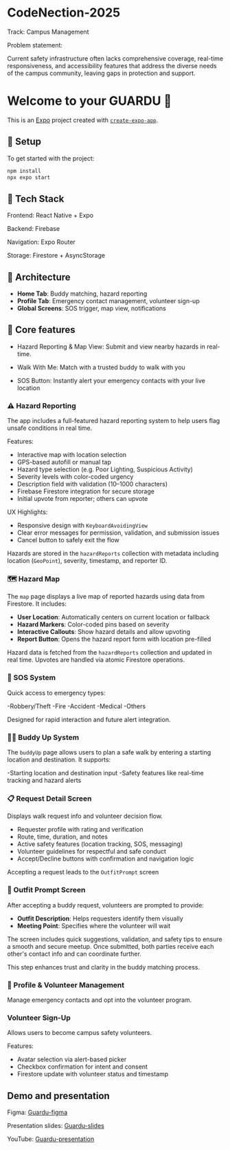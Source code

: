 # CodeNection-2025
Track: Campus Management 

Problem statement: 

Current safety infrastructure often lacks comprehensive coverage, real-time responsiveness, and accessibility features that address the diverse needs of the campus community, leaving gaps in protection and support.


# Welcome to your GUARDU 👋

This is an [Expo](https://expo.dev) project created with [`create-expo-app`](https://www.npmjs.com/package/create-expo-app).

## 🚀 Setup

To get started with the project:

```bash
npm install
npx expo start
```

## 🧰 Tech Stack
Frontend: React Native + Expo

Backend: Firebase

Navigation: Expo Router

Storage: Firestore + AsyncStorage

## 🧠 Architecture

- **Home Tab**: Buddy matching, hazard reporting
- **Profile Tab**: Emergency contact management, volunteer sign-up
- **Global Screens**: SOS trigger, map view, notifications

## 🔑 Core features

- Hazard Reporting & Map View: Submit and view nearby hazards in real-time.

- Walk With Me: Match with a trusted buddy to walk with you

- SOS Button: Instantly alert your emergency contacts with your live location

### ⚠️ Hazard Reporting

The app includes a full-featured hazard reporting system to help users flag unsafe conditions in real time.

Features:
- Interactive map with location selection
- GPS-based autofill or manual tap
- Hazard type selection (e.g. Poor Lighting, Suspicious Activity)
- Severity levels with color-coded urgency
- Description field with validation (10–1000 characters)
- Firebase Firestore integration for secure storage
- Initial upvote from reporter; others can upvote

UX Highlights:
- Responsive design with `KeyboardAvoidingView`
- Clear error messages for permission, validation, and submission issues
- Cancel button to safely exit the flow

Hazards are stored in the `hazardReports` collection with metadata including location (`GeoPoint`), severity, timestamp, and reporter ID.

### 🗺️ Hazard Map

The `map` page displays a live map of reported hazards using data from Firestore. It includes:

- **User Location**: Automatically centers on current location or fallback
- **Hazard Markers**: Color-coded pins based on severity
- **Interactive Callouts**: Show hazard details and allow upvoting
- **Report Button**: Opens the hazard report form with location pre-filled

Hazard data is fetched from the `hazardReports` collection and updated in real time. Upvotes are handled via atomic Firestore operations.

### 🚨 SOS System

Quick access to emergency types:

-Robbery/Theft
-Fire
-Accident
-Medical
-Others

Designed for rapid interaction and future alert integration.

### 🧍‍♂️ Buddy Up System

The `buddyUp` page allows users to plan a safe walk by entering a starting location and destination. It supports:

-Starting location and destination input
-Safety features like real-time tracking and hazard alerts

### 📋 Request Detail Screen

Displays walk request info and volunteer decision flow.

- Requester profile with rating and verification
- Route, time, duration, and notes
- Active safety features (location tracking, SOS, messaging)
- Volunteer guidelines for respectful and safe conduct
- Accept/Decline buttons with confirmation and navigation logic

Accepting a request leads to the `OutfitPrompt` screen

### 👕 Outfit Prompt Screen

After accepting a buddy request, volunteers are prompted to provide:
- **Outfit Description**: Helps requesters identify them visually
- **Meeting Point**: Specifies where the volunteer will wait

The screen includes quick suggestions, validation, and safety tips to ensure a smooth and secure meetup. Once submitted, both parties receive each other's contact info and can coordinate further.

This step enhances trust and clarity in the buddy matching process.

### 👤 Profile & Volunteer Management
Manage emergency contacts and opt into the volunteer program.
 
### Volunteer Sign-Up
Allows users to become campus safety volunteers.

Features:

- Avatar selection via alert-based picker
- Checkbox confirmation for intent and consent
- Firestore update with volunteer status and timestamp

## Demo and presentation
Figma: [Guardu-figma](https://www.figma.com/design/mLcpUZ3HdWBvbSxGnIXSOA/Untitled?node-id=0-1&t=fzLYqizRUc6nplVl-1)

Presentation slides: [Guardu-slides](https://docs.google.com/presentation/d/1eDKEIi2O5Syw7v9Hz6t9k_gjS3hCp5SD/edit?usp=sharing&ouid=113214149090892789609&rtpof=true&sd=true)

YouTube: [Guardu-presentation](https://youtu.be/k-touAUszq8?si=WPy-iBYMNaCJjCP_)
